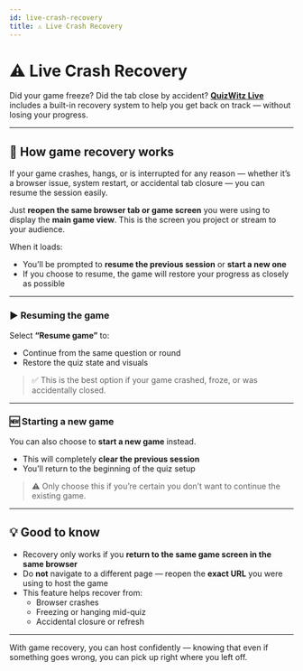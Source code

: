 ```yaml
---
id: live-crash-recovery
title: ⚠️ Live Crash Recovery
---
```


# ⚠️ Live Crash Recovery

Did your game freeze? Did the tab close by accident? [**QuizWitz Live**](../introduction) includes a built-in recovery system to help you get back on track — without losing your progress.

---

## 🔄 How game recovery works

If your game crashes, hangs, or is interrupted for any reason — whether it’s a browser issue, system restart, or accidental tab closure — you can resume the session easily.

Just **reopen the same browser tab or game screen** you were using to display the **main game view**. This is the screen you project or stream to your audience.

When it loads:

- You’ll be prompted to **resume the previous session** or **start a new one**
- If you choose to resume, the game will restore your progress as closely as possible

---

### ▶️ Resuming the game

Select **“Resume game”** to:

- Continue from the same question or round
- Restore the quiz state and visuals

> ✅ This is the best option if your game crashed, froze, or was accidentally closed.

---

### 🆕 Starting a new game

You can also choose to **start a new game** instead.

- This will completely **clear the previous session**
- You’ll return to the beginning of the quiz setup

> ⚠️ Only choose this if you’re certain you don’t want to continue the existing game.

---

## 💡 Good to know

- Recovery only works if you **return to the same game screen in the same browser**
- Do **not** navigate to a different page — reopen the **exact URL** you were using to host the game
- This feature helps recover from:
  - Browser crashes
  - Freezing or hanging mid-quiz
  - Accidental closure or refresh

---

With game recovery, you can host confidently — knowing that even if something goes wrong, you can pick up right where you left off.
